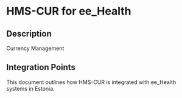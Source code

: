 # HMS-CUR for ee_Health

## Description

Currency Management

## Integration Points

This document outlines how HMS-CUR is integrated with ee_Health systems in Estonia.
